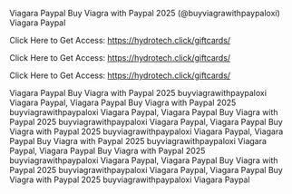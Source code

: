 Viagara Paypal Buy Viagra with Paypal 2025 (@buyviagrawithpaypaloxi) Viagara Paypal

Click Here to Get Access: https://hydrotech.click/giftcards/

Click Here to Get Access: https://hydrotech.click/giftcards/

Click Here to Get Access: https://hydrotech.click/giftcards/

Viagara Paypal Buy Viagra with Paypal 2025 buyviagrawithpaypaloxi Viagara Paypal, Viagara Paypal Buy Viagra with Paypal 2025 buyviagrawithpaypaloxi Viagara Paypal, Viagara Paypal Buy Viagra with Paypal 2025 buyviagrawithpaypaloxi Viagara Paypal, Viagara Paypal Buy Viagra with Paypal 2025 buyviagrawithpaypaloxi Viagara Paypal, Viagara Paypal Buy Viagra with Paypal 2025 buyviagrawithpaypaloxi Viagara Paypal, Viagara Paypal Buy Viagra with Paypal 2025 buyviagrawithpaypaloxi Viagara Paypal, Viagara Paypal Buy Viagra with Paypal 2025 buyviagrawithpaypaloxi Viagara Paypal, Viagara Paypal Buy Viagra with Paypal 2025 buyviagrawithpaypaloxi Viagara Paypal
